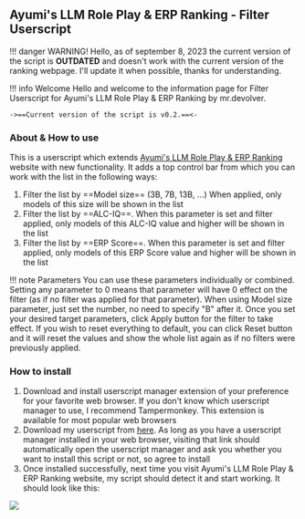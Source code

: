 ## Ayumi's LLM Role Play & ERP Ranking - Filter Userscript

!!! danger WARNING!
    Hello, as of september 8, 2023 the current version of the script is **OUTDATED** and doesn't work with the current version of the ranking webpage. I'll update it when possible, thanks for understanding.

!!! info Welcome
    Hello and welcome to the information page for Filter Userscript for Ayumi's LLM Role Play & ERP Ranking by mr.devolver.
    
    ->==Current version of the script is v0.2.==<-

### About & How to use

This is a userscript which extends [Ayumi's LLM Role Play & ERP Ranking](https://rentry.org/ayumi_erp_rating/) website with new functionality. It adds a top control bar from which you can work with the list in the following ways:

1.  Filter the list by ==Model size== (3B, 7B, 13B, …) When applied, only models of this size will be shown in the list
2.  Filter the list by ==ALC-IQ==. When this parameter is set and filter applied, only models of this ALC-IQ value and higher will be shown in the list
3.  Filter the list by ==ERP Score==. When this parameter is set and filter applied, only models of this ERP Score value and higher will be shown in the list

!!! note Parameters
    You can use these parameters individually or combined. Setting any parameter to 0 means that parameter will have 0 effect on the filter (as if no filter was applied for that parameter). When using Model size parameter, just set the number, no need to specify "B" after it. Once you set your desired target parameters, click Apply button for the filter to take effect. If you wish to reset everything to default, you can click Reset button and it will reset the values and show the whole list again as if no filters were previously applied.

### How to install

1.  Download and install userscript manager extension of your preference for your favorite web browser. If you don't know which userscript manager to use, I recommend Tampermonkey. This extension is available for most popular web browsers
2.  Download my userscript from [here](https://gist.github.com/mrdevolver/a1626179df78f4a7181240b1d2833a35/raw/AyumiLLMRPRanking.user.js). As long as you have a userscript manager installed in your web browser, visiting that link should automatically open the userscript manager and ask you whether you want to install this script or not, so agree to install
3.  Once installed successfully, next time you visit Ayumi's LLM Role Play & ERP Ranking website, my script should detect it and start working. It should look like this:

![](https://i.imgur.com/1TMhDS3.png)